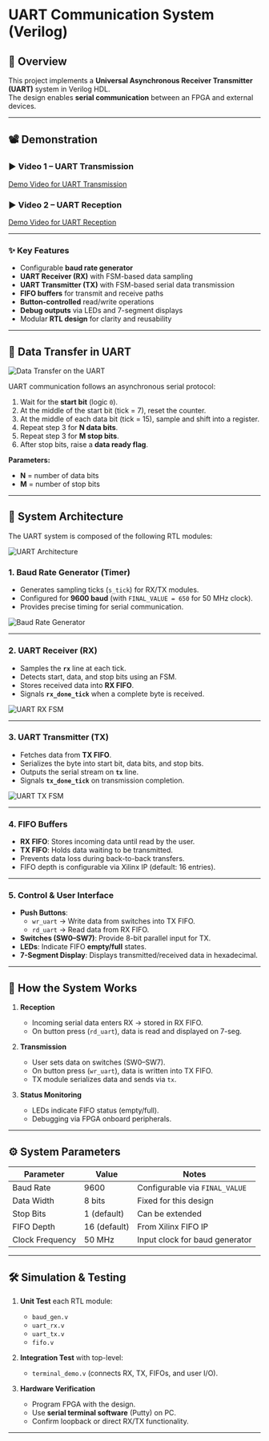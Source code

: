 # UART Communication System (Verilog)

## 📌 Overview
This project implements a **Universal Asynchronous Receiver Transmitter (UART)** system in Verilog HDL.  
The design enables **serial communication** between an FPGA and external devices.  

---

## 📽️ Demonstration


### ▶️ Video 1 – UART Transmission
[Demo Video for UART Transmission](https://drive.google.com/file/d/1X9It11mGDRmDD6agX6G7K2zEI-bQLecw/view?usp=sharing)


### ▶️ Video 2 – UART Reception
[Demo Video for UART Reception]([video/video2.mp4](https://drive.google.com/file/d/1sxNHfUDQIWUM_9QaAH9KmhwGwExVN8Ka/view?usp=sharing))


---

### ✨ Key Features
- Configurable **baud rate generator**
- **UART Receiver (RX)** with FSM-based data sampling
- **UART Transmitter (TX)** with FSM-based serial data transmission
- **FIFO buffers** for transmit and receive paths
- **Button-controlled** read/write operations
- **Debug outputs** via LEDs and 7-segment displays
- Modular **RTL design** for clarity and reusability

---

## 📂 Data Transfer in UART
![Data Transfer on the UART](imgs/Picture2.png)

UART communication follows an asynchronous serial protocol:

1. Wait for the **start bit** (logic `0`).
2. At the middle of the start bit (tick = 7), reset the counter.
3. At the middle of each data bit (tick = 15), sample and shift into a register.
4. Repeat step 3 for **N data bits**.
5. Repeat step 3 for **M stop bits**.
6. After stop bits, raise a **data ready flag**.

**Parameters:**
- **N** = number of data bits   
- **M** = number of stop bits

---

## 📐 System Architecture
The UART system is composed of the following RTL modules:

![UART Architecture](imgs/Picture7.png)

### 1. Baud Rate Generator (Timer)
- Generates sampling ticks (`s_tick`) for RX/TX modules.
- Configured for **9600 baud** (with `FINAL_VALUE = 650` for 50 MHz clock).
- Provides precise timing for serial communication.

![Baud Rate Generator](imgs/Picture8.png)

---

### 2. UART Receiver (RX)
- Samples the **`rx`** line at each tick.  
- Detects start, data, and stop bits using an FSM.  
- Stores received data into **RX FIFO**.  
- Signals **`rx_done_tick`** when a complete byte is received.

![UART RX FSM](imgs/Picture5.png)

---

### 3. UART Transmitter (TX)
- Fetches data from **TX FIFO**.  
- Serializes the byte into start bit, data bits, and stop bits.  
- Outputs the serial stream on **`tx`** line.  
- Signals **`tx_done_tick`** on transmission completion.

![UART TX FSM](imgs/Picture6.png)

---

### 4. FIFO Buffers
- **RX FIFO**: Stores incoming data until read by the user.  
- **TX FIFO**: Holds data waiting to be transmitted.  
- Prevents data loss during back-to-back transfers.  
- FIFO depth is configurable via Xilinx IP (default: 16 entries).  

---

### 5. Control & User Interface
- **Push Buttons**:  
  - `wr_uart` → Write data from switches into TX FIFO.  
  - `rd_uart` → Read data from RX FIFO.  
- **Switches (SW0–SW7)**: Provide 8-bit parallel input for TX.  
- **LEDs**: Indicate FIFO **empty/full** states.  
- **7-Segment Display**: Displays transmitted/received data in hexadecimal.  

---

## 🚀 How the System Works
1. **Reception**  
   - Incoming serial data enters RX → stored in RX FIFO.  
   - On button press (`rd_uart`), data is read and displayed on 7-seg.  

2. **Transmission**  
   - User sets data on switches (SW0–SW7).  
   - On button press (`wr_uart`), data is written into TX FIFO.  
   - TX module serializes data and sends via `tx`.  

3. **Status Monitoring**  
   - LEDs indicate FIFO status (empty/full).  
   - Debugging via FPGA onboard peripherals.  

---

## ⚙️ System Parameters
| Parameter         | Value            | Notes                                |
|-------------------|------------------|--------------------------------------|
| Baud Rate         | 9600             | Configurable via `FINAL_VALUE`       |
| Data Width        | 8 bits           | Fixed for this design                |
| Stop Bits         | 1 (default)      | Can be extended                      |
| FIFO Depth        | 16 (default)     | From Xilinx FIFO IP                  |
| Clock Frequency   | 50 MHz           | Input clock for baud generator       |

---

## 🛠️ Simulation & Testing
1. **Unit Test** each RTL module:  
   - `baud_gen.v`  
   - `uart_rx.v`  
   - `uart_tx.v`  
   - `fifo.v`  

2. **Integration Test** with top-level:  
   - `terminal_demo.v` (connects RX, TX, FIFOs, and user I/O).  

3. **Hardware Verification**  
   - Program FPGA with the design.  
   - Use **serial terminal software** (Putty) on PC.  
   - Confirm loopback or direct RX/TX functionality.  

---
